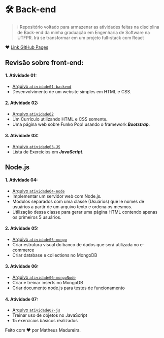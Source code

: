 # 🛠️ Back-end
> ℹ️ Repositório voltado para armazenar as atividades feitas na disciplina de Back-end da minha graduação em Engenharia de Software na UTFPR. Irá se transformar em um projeto full-stack com React

❤ [Link GitHub Pages](https://matheusmadureiraa.github.io/aula-backend/)


## Revisão sobre front-end:
#### **1. Atividade 01:**
  - [Arquivo `atividade01-backend`](https://github.com/MatheusMadureiraa/aula-backend/tree/main/pages/atividade01-forms)
  - Desenvolvimento de um website simples em HTML e CSS.

#### **2. Atividade 02:**
  - [Arquivo `atividade02`](https://github.com/MatheusMadureiraa/aula-backend/tree/main/pages/atividade02-bootstrap)
  - Um Currículo utilizando HTML e CSS somente.
  - Uma página web sobre Funko Pop! usando o framework ***Bootstrap***.

#### **3. Atividade 03:**
  - [Arquivo `atividade03-JS`](https://github.com/MatheusMadureiraa/aula-backend/tree/main/pages/atividade03-JS)
  - Lista de Exercícios em ***JavaScript***.

## Node.js
#### **1. Atividade 04:**
  - [Arquivo `atividade04-node`](https://github.com/MatheusMadureiraa/aula-backend/tree/main/pages/atividade04-node)
  - Implementar um servidor web com Node.js.
  - Módulos separados com uma classe (Usuários) que le nomes de usuários a partir de um arquivo texto e ordena os mesmos.
  - Utilização dessa classe para gerar uma página HTML contendo apenas os primeiros 5 usuários.

#### **2. Atividade 05:**
 - [Arquivo `atividade05-mongo`](https://github.com/MatheusMadureiraa/aula-backend/tree/main/pages/atividade05-mongo)
 - Criar estrutura visual do banco de dados que será utilizada no e-commerce
 - Criar database e collections no MongoDB

#### **3. Atividade 06:**
 - [Arquivo `atividade06-mongoNode`](https://github.com/MatheusMadureiraa/aula-backend/tree/main/pages/atividade05-mongoNode)
 - Criar e treinar inserts no MongoDB
 - Criar documento node.js para testes de funcionamento

#### **4. Atividade 07:**
 - [Arquivo `atividade07-js`](https://github.com/MatheusMadureiraa/aula-backend/tree/main/pages/atividade07-js)
 - Treinar uso de objetos no JavaScript
 - 15 exercícios básicos realizados



Feito com ❤️ por Matheus Madureira.
